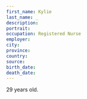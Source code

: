 ```yaml
---
first_name: Kylie
last_name: _
description: 
portrait: 
occupation: Registered Nurse
employer: 
city: 
province: 
country: 
source: 
birth_date: 
death_date: 
---
```


29 years old.